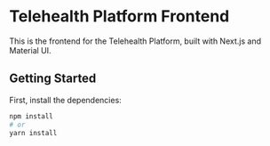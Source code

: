 # Telehealth Platform Frontend

This is the frontend for the Telehealth Platform, built with Next.js and Material UI.

## Getting Started

First, install the dependencies:

```bash
npm install
# or
yarn install
